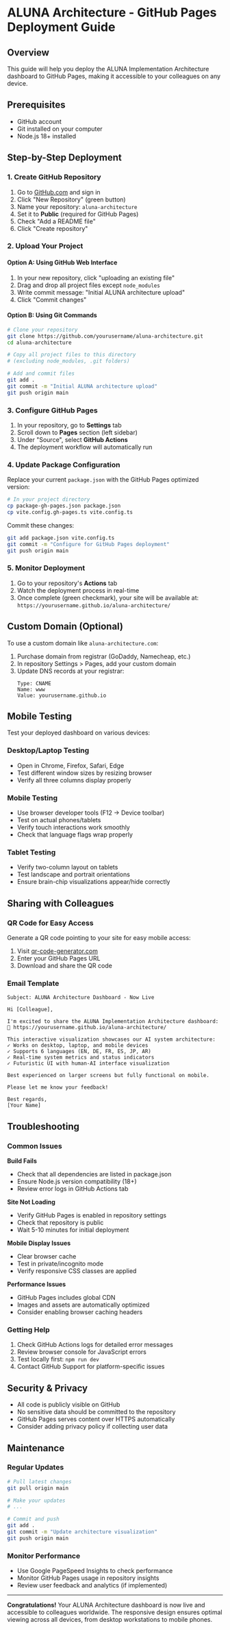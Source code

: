 # ALUNA Architecture - GitHub Pages Deployment Guide

## Overview
This guide will help you deploy the ALUNA Implementation Architecture dashboard to GitHub Pages, making it accessible to your colleagues on any device.

## Prerequisites
- GitHub account
- Git installed on your computer
- Node.js 18+ installed

## Step-by-Step Deployment

### 1. Create GitHub Repository

1. Go to [GitHub.com](https://github.com) and sign in
2. Click "New Repository" (green button)
3. Name your repository: `aluna-architecture`
4. Set it to **Public** (required for GitHub Pages)
5. Check "Add a README file"
6. Click "Create repository"

### 2. Upload Your Project

#### Option A: Using GitHub Web Interface
1. In your new repository, click "uploading an existing file"
2. Drag and drop all project files except `node_modules`
3. Write commit message: "Initial ALUNA architecture upload"
4. Click "Commit changes"

#### Option B: Using Git Commands
```bash
# Clone your repository
git clone https://github.com/yourusername/aluna-architecture.git
cd aluna-architecture

# Copy all project files to this directory
# (excluding node_modules, .git folders)

# Add and commit files
git add .
git commit -m "Initial ALUNA architecture upload"
git push origin main
```

### 3. Configure GitHub Pages

1. In your repository, go to **Settings** tab
2. Scroll down to **Pages** section (left sidebar)
3. Under "Source", select **GitHub Actions**
4. The deployment workflow will automatically run

### 4. Update Package Configuration

Replace your current `package.json` with the GitHub Pages optimized version:

```bash
# In your project directory
cp package-gh-pages.json package.json
cp vite.config.gh-pages.ts vite.config.ts
```

Commit these changes:
```bash
git add package.json vite.config.ts
git commit -m "Configure for GitHub Pages deployment"
git push origin main
```

### 5. Monitor Deployment

1. Go to your repository's **Actions** tab
2. Watch the deployment process in real-time
3. Once complete (green checkmark), your site will be available at:
   `https://yourusername.github.io/aluna-architecture/`

## Custom Domain (Optional)

To use a custom domain like `aluna-architecture.com`:

1. Purchase domain from registrar (GoDaddy, Namecheap, etc.)
2. In repository Settings > Pages, add your custom domain
3. Update DNS records at your registrar:
   ```
   Type: CNAME
   Name: www
   Value: yourusername.github.io
   ```

## Mobile Testing

Test your deployed dashboard on various devices:

### Desktop/Laptop Testing
- Open in Chrome, Firefox, Safari, Edge
- Test different window sizes by resizing browser
- Verify all three columns display properly

### Mobile Testing
- Use browser developer tools (F12 → Device toolbar)
- Test on actual phones/tablets
- Verify touch interactions work smoothly
- Check that language flags wrap properly

### Tablet Testing
- Verify two-column layout on tablets
- Test landscape and portrait orientations
- Ensure brain-chip visualizations appear/hide correctly

## Sharing with Colleagues

### QR Code for Easy Access
Generate a QR code pointing to your site for easy mobile access:
1. Visit [qr-code-generator.com](https://www.qr-code-generator.com)
2. Enter your GitHub Pages URL
3. Download and share the QR code

### Email Template
```
Subject: ALUNA Architecture Dashboard - Now Live

Hi [Colleague],

I'm excited to share the ALUNA Implementation Architecture dashboard:
🔗 https://yourusername.github.io/aluna-architecture/

This interactive visualization showcases our AI system architecture:
✓ Works on desktop, laptop, and mobile devices
✓ Supports 6 languages (EN, DE, FR, ES, JP, AR)
✓ Real-time system metrics and status indicators
✓ Futuristic UI with human-AI interface visualization

Best experienced on larger screens but fully functional on mobile.

Please let me know your feedback!

Best regards,
[Your Name]
```

## Troubleshooting

### Common Issues

**Build Fails**
- Check that all dependencies are listed in package.json
- Ensure Node.js version compatibility (18+)
- Review error logs in GitHub Actions tab

**Site Not Loading**
- Verify GitHub Pages is enabled in repository settings
- Check that repository is public
- Wait 5-10 minutes for initial deployment

**Mobile Display Issues**
- Clear browser cache
- Test in private/incognito mode
- Verify responsive CSS classes are applied

**Performance Issues**
- GitHub Pages includes global CDN
- Images and assets are automatically optimized
- Consider enabling browser caching headers

### Getting Help

1. Check GitHub Actions logs for detailed error messages
2. Review browser console for JavaScript errors
3. Test locally first: `npm run dev`
4. Contact GitHub Support for platform-specific issues

## Security & Privacy

- All code is publicly visible on GitHub
- No sensitive data should be committed to the repository
- GitHub Pages serves content over HTTPS automatically
- Consider adding privacy policy if collecting user data

## Maintenance

### Regular Updates
```bash
# Pull latest changes
git pull origin main

# Make your updates
# ...

# Commit and push
git add .
git commit -m "Update architecture visualization"
git push origin main
```

### Monitor Performance
- Use Google PageSpeed Insights to check performance
- Monitor GitHub Pages usage in repository insights
- Review user feedback and analytics (if implemented)

---

**Congratulations!** Your ALUNA Architecture dashboard is now live and accessible to colleagues worldwide. The responsive design ensures optimal viewing across all devices, from desktop workstations to mobile phones.